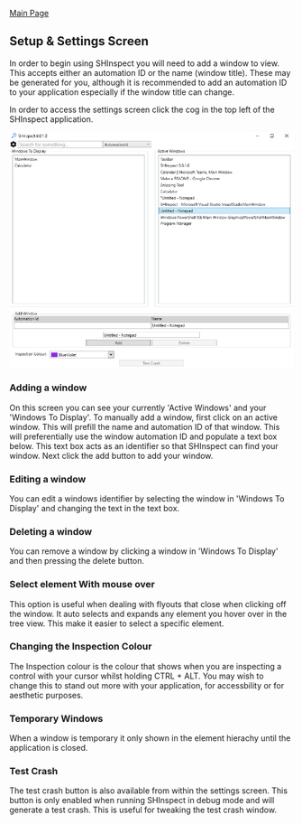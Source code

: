 [Main Page](https://github.com/Streets-Heaver/SHInspect/blob/main/README.md)

## Setup & Settings Screen

In order to begin using SHInspect you will need to add a window to view. This accepts either an automation ID or the name (window title). These may be generated for you, although it is recommended to add an automation ID to your application especially if the window title can change.

In order to access the settings screen click the cog in the top left of the SHInspect application.

![image](/SHInspect/Documentation/images/Settings.PNG)

### Adding a window

On this screen you can see your currently 'Active Windows' and your 'Windows To Display'. To manually add a window, first click on an active window. This will prefill the name and automation ID of that window. This will preferentially use the window automation ID and populate a text box below. This text box acts as an identifier so that SHInspect can find your window. Next click the add button to add your window.

### Editing a window
You can edit a windows identifier by selecting the window in 'Windows To Display' and changing the text in the text box.

### Deleting a window
You can remove a window by clicking a window in 'Windows To Display' and then pressing the delete button.

### Select element With mouse over

This option is useful when dealing with flyouts that close when clicking off the window. It auto selects and expands any element you hover over in the tree view. This make it easier to select a specific element.

### Changing the Inspection Colour

The Inspection colour is the colour that shows when you are inspecting a control with your cursor whilst holding CTRL + ALT. You may wish to change this to stand out more with your application, for accessbility or for aesthetic purposes.

### Temporary Windows

When a window is temporary it only shown in the element hierachy until the application is closed.

### Test Crash
The test crash button is also available from within the settings screen. This button is only enabled when running SHInspect in debug mode and will generate a test crash. This is useful for tweaking the test crash window.